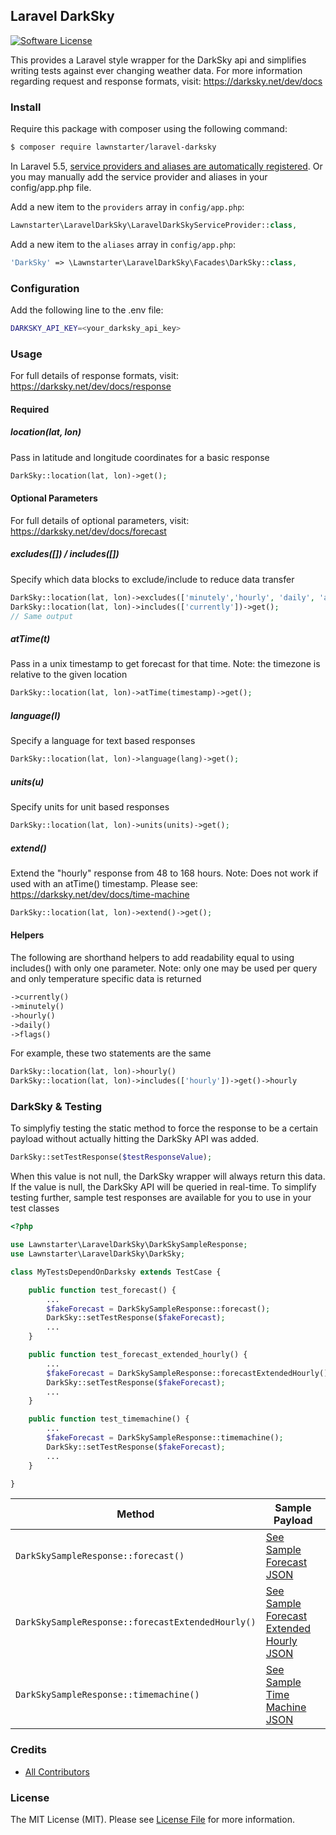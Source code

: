 ## Laravel DarkSky
[![Software License][ico-license]](LICENSE.md)

This provides a Laravel style wrapper for the DarkSky api and simplifies writing tests against ever changing weather data.
For more information regarding request and response formats, visit: https://darksky.net/dev/docs

### Install

Require this package with composer using the following command:

``` bash
$ composer require lawnstarter/laravel-darksky
```

In Laravel 5.5, [service providers and aliases are automatically registered](https://laravel.com/docs/6.0/packages#package-discovery). Or you may manually add the service provider and aliases in your config/app.php file.

Add a new item to the `providers` array in `config/app.php`:
```php
Lawnstarter\LaravelDarkSky\LaravelDarkSkyServiceProvider::class,
```

Add a new item to the `aliases` array in `config/app.php`:
```php
'DarkSky' => \Lawnstarter\LaravelDarkSky\Facades\DarkSky::class,
```

### Configuration

Add the following line to the .env file:

```sh
DARKSKY_API_KEY=<your_darksky_api_key>
```


### Usage
For full details of response formats, visit: https://darksky.net/dev/docs/response

#### Required
##### location(lat, lon)
Pass in latitude and longitude coordinates for a basic response
``` php
DarkSky::location(lat, lon)->get();
```
#### Optional Parameters
For full details of optional parameters, visit: https://darksky.net/dev/docs/forecast

##### excludes([]) / includes([])
Specify which data blocks to exclude/include to reduce data transfer
```php
DarkSky::location(lat, lon)->excludes(['minutely','hourly', 'daily', 'alerts', 'flags'])->get();
DarkSky::location(lat, lon)->includes(['currently'])->get();
// Same output
```

##### atTime(t)
Pass in a unix timestamp to get forecast for that time.
Note: the timezone is relative to the given location

``` php
DarkSky::location(lat, lon)->atTime(timestamp)->get();
```
##### language(l)
Specify a language for text based responses
``` php
DarkSky::location(lat, lon)->language(lang)->get();
```
##### units(u)
Specify units for unit based responses
``` php
DarkSky::location(lat, lon)->units(units)->get();
```
##### extend()
Extend the "hourly" response from 48 to 168 hours.
Note: Does not work if used with an atTime() timestamp.
Please see: https://darksky.net/dev/docs/time-machine
``` php
DarkSky::location(lat, lon)->extend()->get();
```

#### Helpers
The following are shorthand helpers to add readability equal to using includes() with only one parameter. Note: only one may be used per query and only temperature specific data is returned
```php
->currently()
->minutely()
->hourly()
->daily()
->flags()
```
For example, these two statements are the same
```php
DarkSky::location(lat, lon)->hourly()
DarkSky::location(lat, lon)->includes(['hourly'])->get()->hourly
```

### DarkSky & Testing
To simplyfiy testing the static method to force the response to be a certain payload without actually hitting the DarkSky API was added.

```php
DarkSky::setTestResponse($testResponseValue);
```

When this value is not null, the DarkSky wrapper will always return this data. If the value is null, the DarkSky API will be queried in real-time.
To simplify testing further, sample test responses are available for you to use in your test classes

```php
<?php

use Lawnstarter\LaravelDarkSky\DarkSkySampleResponse;
use Lawnstarter\LaravelDarkSky\DarkSky;

class MyTestsDependOnDarksky extends TestCase {

    public function test_forecast() {
        ...
        $fakeForecast = DarkSkySampleResponse::forecast();
        DarkSky::setTestResponse($fakeForecast);
        ...
    }

    public function test_forecast_extended_hourly() {
        ...
        $fakeForecast = DarkSkySampleResponse::forecastExtendedHourly();
        DarkSky::setTestResponse($fakeForecast);
        ...
    }

    public function test_timemachine() {
        ...
        $fakeForecast = DarkSkySampleResponse::timemachine();
        DarkSky::setTestResponse($fakeForecast);
        ...
    }

}

```

| Method                                                | Sample Payload                                                                                                                                 |
|-------------------------------------------------------|------------------------------------------------------------------------------------------------------------------------------------------------|
| ```DarkSkySampleResponse::forecast()```               | [See Sample Forecast JSON](https://github.com/lawnstarter/laravel-darksky/blob/master/resources/forecast.json)                                 |
| ```DarkSkySampleResponse::forecastExtendedHourly()``` | [See Sample Forecast Extended Hourly JSON](https://github.com/lawnstarter/laravel-darksky/blob/master/resources/forecast_extended_hourly.json) |
| ```DarkSkySampleResponse::timemachine()```            | [See Sample Time Machine JSON](https://github.com/lawnstarter/laravel-darksky/blob/master/resources/timemachine.json)                          |




### Credits

- [All Contributors][link-contributors]

### License

The MIT License (MIT). Please see [License File](LICENSE.md) for more information.

[ico-license]: https://img.shields.io/badge/license-MIT-brightgreen.svg?style=flat-square
[link-contributors]: ../../contributors
